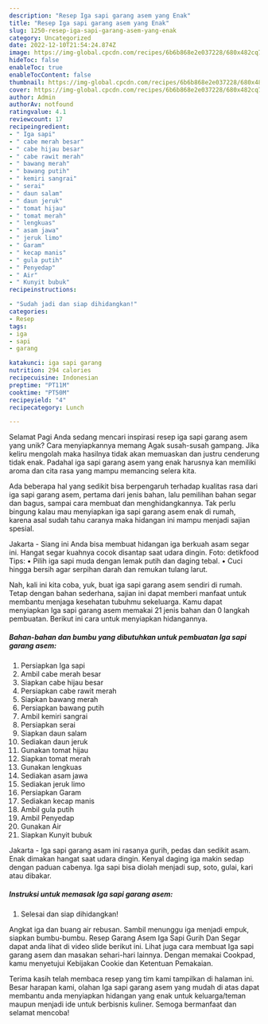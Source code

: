 ```yaml
---
description: "Resep Iga sapi garang asem yang Enak"
title: "Resep Iga sapi garang asem yang Enak"
slug: 1250-resep-iga-sapi-garang-asem-yang-enak
category: Uncategorized
date: 2022-12-10T21:54:24.874Z
image: https://img-global.cpcdn.com/recipes/6b6b868e2e037228/680x482cq70/iga-sapi-garang-asem-foto-resep-utama.jpg
hideToc: false
enableToc: true
enableTocContent: false
thumbnail: https://img-global.cpcdn.com/recipes/6b6b868e2e037228/680x482cq70/iga-sapi-garang-asem-foto-resep-utama.jpg
cover: https://img-global.cpcdn.com/recipes/6b6b868e2e037228/680x482cq70/iga-sapi-garang-asem-foto-resep-utama.jpg
author: Admin
authorAv: notfound
ratingvalue: 4.1
reviewcount: 17
recipeingredient:
- " Iga sapi"
- " cabe merah besar"
- " cabe hijau besar"
- " cabe rawit merah"
- " bawang merah"
- " bawang putih"
- " kemiri sangrai"
- " serai"
- " daun salam"
- " daun jeruk"
- " tomat hijau"
- " tomat merah"
- " lengkuas"
- " asam jawa"
- " jeruk limo"
- " Garam"
- " kecap manis"
- " gula putih"
- " Penyedap"
- " Air"
- " Kunyit bubuk"
recipeinstructions:

- "Sudah jadi dan siap dihidangkan!"
categories:
- Resep
tags:
- iga
- sapi
- garang

katakunci: iga sapi garang 
nutrition: 294 calories
recipecuisine: Indonesian
preptime: "PT11M"
cooktime: "PT50M"
recipeyield: "4"
recipecategory: Lunch

---
```



Selamat Pagi Anda sedang mencari inspirasi resep iga sapi garang asem yang unik? Cara menyiapkannya memang Agak susah-susah gampang. Jika keliru mengolah maka hasilnya tidak akan memuaskan dan justru cenderung tidak enak. Padahal iga sapi garang asem yang enak harusnya kan memiliki aroma dan cita rasa yang mampu memancing selera kita.


Ada beberapa hal yang sedikit bisa berpengaruh terhadap kualitas rasa dari iga sapi garang asem, pertama dari jenis bahan, lalu pemilihan bahan segar dan bagus, sampai cara membuat dan menghidangkannya. Tak perlu bingung kalau mau menyiapkan iga sapi garang asem enak di rumah, karena asal sudah tahu caranya maka hidangan ini mampu menjadi sajian spesial.

Jakarta - Siang ini Anda bisa membuat hidangan iga berkuah asam segar ini. Hangat segar kuahnya cocok disantap saat udara dingin. Foto: detikfood Tips: • Pilih iga sapi muda dengan lemak putih dan daging tebal. • Cuci hingga bersih agar serpihan darah dan remukan tulang larut.


Nah, kali ini kita coba, yuk, buat iga sapi garang asem sendiri di rumah. Tetap dengan bahan sederhana, sajian ini dapat memberi manfaat untuk membantu menjaga kesehatan tubuhmu sekeluarga. Kamu dapat menyiapkan Iga sapi garang asem memakai 21 jenis bahan dan 0 langkah pembuatan. Berikut ini cara untuk menyiapkan hidangannya.

<!--inarticleads1-->

##### Bahan-bahan dan bumbu yang dibutuhkan untuk pembuatan Iga sapi garang asem:

1. Persiapkan  Iga sapi
1. Ambil  cabe merah besar
1. Siapkan  cabe hijau besar
1. Persiapkan  cabe rawit merah
1. Siapkan  bawang merah
1. Persiapkan  bawang putih
1. Ambil  kemiri sangrai
1. Persiapkan  serai
1. Siapkan  daun salam
1. Sediakan  daun jeruk
1. Gunakan  tomat hijau
1. Siapkan  tomat merah
1. Gunakan  lengkuas
1. Sediakan  asam jawa
1. Sediakan  jeruk limo
1. Persiapkan  Garam
1. Sediakan  kecap manis
1. Ambil  gula putih
1. Ambil  Penyedap
1. Gunakan  Air
1. Siapkan  Kunyit bubuk


Jakarta - Iga sapi garang asam ini rasanya gurih, pedas dan sedikit asam. Enak dimakan hangat saat udara dingin. Kenyal daging iga makin sedap dengan paduan cabenya. Iga sapi bisa diolah menjadi sup, soto, gulai, kari atau dibakar. 

<!--inarticleads2-->

##### Instruksi untuk memasak Iga sapi garang asem:


1. Selesai dan siap dihidangkan!

Angkat iga dan buang air rebusan. Sambil menunggu iga menjadi empuk, siapkan bumbu-bumbu. Resep Garang Asem Iga Sapi Gurih Dan Segar dapat anda lihat di video slide berikut ini. Lihat juga cara membuat Iga sapi garang asem dan masakan sehari-hari lainnya. Dengan memakai Cookpad, kamu menyetujui Kebijakan Cookie dan Ketentuan Pemakaian. 

Terima kasih telah membaca resep yang tim kami tampilkan di halaman ini. Besar harapan kami, olahan Iga sapi garang asem yang mudah di atas dapat membantu anda menyiapkan hidangan yang enak untuk keluarga/teman maupun menjadi ide untuk berbisnis kuliner. Semoga bermanfaat dan selamat mencoba!
